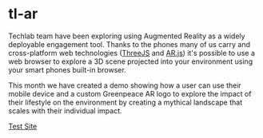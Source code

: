 # tl-ar
Techlab team have been exploring using Augmented Reality as a widely deployable engagement tool. Thanks to the phones many of us carry and cross-platform web technologies ([ThreeJS](https://github.com/mrdoob/three.js/) and [AR.js](https://github.com/jeromeetienne/AR.js/blob/master/README.md)) it's possible to use a web browser to explore a 3D scene projected into your environment using your smart phones built-in browser.

This month we have created a demo showing how a user can use their mobile device and a custom Greenpeace AR logo to explore the impact of their lifestyle on the environment by creating a mythical landscape that scales with their individual impact.

[Test Site](https://greenpeace.international/ar-test/)
